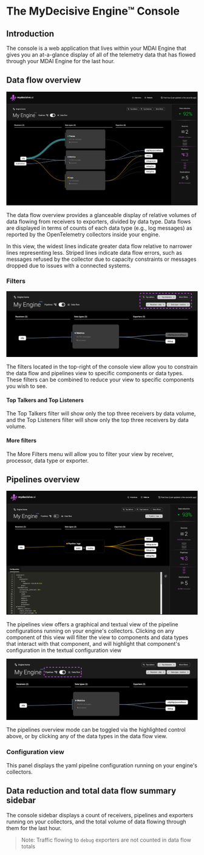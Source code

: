 # The MyDecisive Engine™ Console

<!-- toc -->

## Introduction

The console is a web application that lives within your MDAI Engine that gives you an at-a-glance display of all of the telemetry data that has flowed through your MDAI Engine for the last hour.

## Data flow overview

<div style="text-align: center">
<img src="../media/console-data-flow.png" alt="The MDAI Engine™ Console showing data flows" style="width: 600px" />
</div>

The data flow overview provides a glanceable display of relative volumes of data flowing from receivers to exporters, divided by data type. Data flows are displayed in terms of counts of each data type (e.g., log messages) as reported by the OpenTelemetry collectors inside your engine.

In this view, the widest lines indicate greater data flow relative to narrower lines representing less. Striped lines indicate data flow errors, such as messages refused by the collector due to capacity constraints or messages dropped due to issues with a connected systems.

### Filters

<div style="text-align: center">
<img src="../media/console-filters.png" alt="The MDAI Engine™ Console with filter controls highlighted" style="width: 600px" />
</div>

The filters located in the top-right of the console view allow you to constrain the data flow and pipelines view to specific components or data types. These filters can be combined to reduce your view to specific components you wish to see.

#### Top Talkers and Top Listeners

The Top Talkers filter will show only the top three receivers by data volume, and the Top Listeners filter will show only the top three receivers by data volume.

#### More filters

The More Filters menu will allow you to filter your view by receiver, processor, data type or exporter.

## Pipelines overview

<div style="text-align: center">
<img src="../media/console-pipelines.png" alt="The MDAI Engine™ Console showing pipeline configuration" style="width: 600px" />
</div>

The pipelines view offers a graphical and textual view of the pipeline configurations running on your engine's collectors. Clicking on any component of this view will filter the view to components and data types that interact with that component, and will highlight that component's configuration in the textual configuration view

<div style="text-align: center">
<img src="../media/console-viz-mode.png" alt="The MDAI Engine™ Console with pipelines mode switch highlighted" style="width: 600px" />
</div>

The pipelines overview mode can be toggled via the highlighted control above, or by clicking any of the data types in the data flow view.

### Configuration view

This panel displays the yaml pipeline configuration running on your engine's collectors.

## Data reduction and total data flow summary sidebar

The console sidebar displays a count of receivers, pipelines and exporters running on your collectors, and the total volume of data flowing through them for the last hour.

> Note: Traffic flowing to `debug` exporters are not counted in data flow totals
